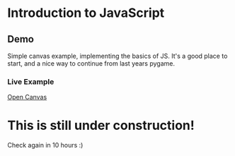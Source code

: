 # Introduction to JavaScript
## Demo
Simple canvas example, implementing the basics of JS. It's a good place to start, and a nice way to continue from last years pygame.

### Live Example

<a href="http://sbcompsciclub.github.io/r/canvas/index.html" target="_blank">Open Canvas</a>
# This is still under construction!
Check again in 10 hours :)
